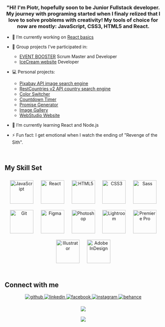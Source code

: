 ### <div align="center">"Hi! I'm Piotr, hopefully soon to be Junior Fullstack developer. My journey with programing started when I finaly relized that I love to solve problems with creativity! My tools of choice for now are mostly: JavaScript, CSS3, HTML5 and React.</div>

- 🔭 I’m currently working on [React basics](https://github.com/PiotrDrechsler/goit-react-hw-01-components)  
- 🌽 Group projects I've participated in:
   - [EVENT BOOSTER](https://ewelinamaniecka.github.io/event-booster-team-project) Scrum Master and Developer 
   - [IceCream website](https://luizaraczylo.github.io/project-team6/) Developer
- 💻 Personal projects:
   - [Pixabay API image search engine](https://piotrdrechsler.github.io/goit-js-hw-11)
   - [RestCountries v2 API country search engine](https://piotrdrechsler.github.io/goit-js-hw-10)
   - [Color Switcher](https://piotrdrechsler.github.io/goit-js-hw-09/01-color-switcher.html)
   - [Countdown Timer](https://piotrdrechsler.github.io/goit-js-hw-09/02-timer.html)
   - [Promise Generator](https://piotrdrechsler.github.io/goit-js-hw-09/03-promises.html)
   - [Image Gallery](https://piotrdrechsler.github.io/goit-js-hw-08/01-gallery.html)
   - [WebStudio Website](https://piotrdrechsler.github.io/goit-markup-hw-08/)
- 🌱 I’m currently learning React and Node.js  


- ⚡ Fun fact: I get emotional when I watch the ending of "Revenge of the Sith".
  

<br/>  


## My Skill Set  
<div align="center">
<a href="https://www.javascript.com/" target="_blank"><img style="margin: 10px" src="https://profilinator.rishav.dev/skills-assets/javascript-original.svg" alt="JavaScript" height="75" /></a>
<a href="https://reactjs.org/" target="_blank"><img style="margin: 10px" src="https://profilinator.rishav.dev/skills-assets/react-original-wordmark.svg" alt="React" height="75" /></a>
<a href="https://en.wikipedia.org/wiki/HTML5" target="_blank"><img style="margin: 10px" src="https://profilinator.rishav.dev/skills-assets/html5-original-wordmark.svg" alt="HTML5" height="75" /></a> 
<a href="https://www.w3schools.com/css/" target="_blank"><img style="margin: 10px" src="https://profilinator.rishav.dev/skills-assets/css3-original-wordmark.svg" alt="CSS3" height="75" /></a>
<a href="https://sass-lang.com/" target="_blank"><img style="margin: 10px" src="https://profilinator.rishav.dev/skills-assets/sass-original.svg" alt="Sass" height="75" /></a>  
<a href="https://github.com/" target="_blank"><img style="margin: 10px" src="https://profilinator.rishav.dev/skills-assets/git-scm-icon.svg" alt="Git" height="75" /></a>     
<a href="https://www.figma.com/" target="_blank"><img style="margin: 10px" src="https://profilinator.rishav.dev/skills-assets/figma-icon.svg" alt="Figma" height="75" /></a>  
<a href="https://www.adobe.com/in/products/photoshop.html" target="_blank"><img style="margin: 10px" src="https://profilinator.rishav.dev/skills-assets/photoshop-plain.svg" alt="Photoshop" height="75" /></a>  
<a href="https://www.adobe.com/products/photoshop-lightroom.html" target="_blank"><img style="margin: 10px" src="https://profilinator.rishav.dev/skills-assets/lightroom.png" alt="Lightroom" height="75" /></a>  
<a href="https://www.adobe.com/in/products/premiere.html" target="_blank"><img style="margin: 10px" src="https://profilinator.rishav.dev/skills-assets/adobepremierepro.png" alt="Premiere Pro" height="75" /></a>  
<a href="https://www.adobe.com/in/products/illustrator.html" target="_blank"><img style="margin: 10px" src="https://profilinator.rishav.dev/skills-assets/adobe_illustrator-icon.svg" alt="Illustrator" height="75" /></a>  
<a href="https://www.adobe.com/in/products/indesign.html" target="_blank"><img style="margin: 10px" src="https://profilinator.rishav.dev/skills-assets/adobeindesign.svg" alt="Adobe InDesign" height="75" /></a>  
</div>  

<br/>  


## Connect with me  
<div align="center">
<a href="https://github.com/PotrDrechsler" target="_blank">
<img src=https://img.shields.io/badge/github-%2324292e.svg?&style=for-the-badge&logo=github&logoColor=white alt=github style="margin-bottom: 5px;" />
</a>
<a href="https://linkedin.com/in/fdfdsdsffds" target="_blank">
<img src=https://img.shields.io/badge/linkedin-%231E77B5.svg?&style=for-the-badge&logo=linkedin&logoColor=white alt=linkedin style="margin-bottom: 5px;" />
</a>
<a href="https://www.facebook.com/piotr.drechsler" target="_blank">
<img src=https://img.shields.io/badge/facebook-%232E87FB.svg?&style=for-the-badge&logo=facebook&logoColor=white alt=facebook style="margin-bottom: 5px;" />
</a>
<a href="https://instagram.com/stone__turner" target="_blank">
<img src=https://img.shields.io/badge/instagram-%23000000.svg?&style=for-the-badge&logo=instagram&logoColor=white alt=instagram style="margin-bottom: 5px;" />
</a>
<a href="https://www.behance.net/pdrech698f" target="_blank">
<img src=https://img.shields.io/badge/behance-%23191919.svg?&style=for-the-badge&logo=behance&logoColor=white alt=behance style="margin-bottom: 5px;" />
</a>  
</div>  
  
<br/>  

<div align="center"><img src="https://spotify-github-profile.vercel.app/api/view?uid=11169550029&cover_image=true&theme=default&show_offline=false&background_color=121212" /></div>  

<br/>  

<div align="center">
<img src="https://komarev.com/ghpvc/?username=PiotrDrechsler&&style=flat-square" align="center" />
</div>  

<br />

